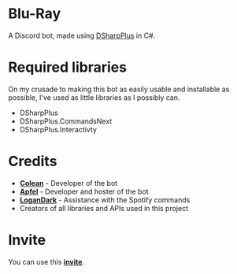 # Blu-Ray
A Discord bot, made using [DSharpPlus](https://github.com/DSharpPlus/DSharpPlus) in C#.

# Required libraries
On my crusade to making this bot as easily usable and installable as possible, I've used as little libraries as I possibly can.
- DSharpPlus
- DSharpPlus.CommandsNext
- DSharpPlus.Interactivty

# Credits
- **[Colean](https://github.com/Zayne64)** - Developer of the bot
- **[Apfel](https://github.com/Apfel)** - Developer and hoster of the bot
- **[LoganDark](https://github.com/LoganDark)** - Assistance with the Spotify commands
- Creators of all libraries and APIs used in this project

# Invite
You can use this **[invite](https://discordapp.com/api/oauth2/authorize?client_id=699359348299923517&permissions=0&scope=bot)**.
